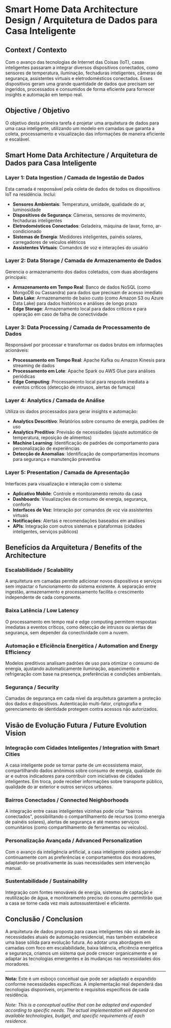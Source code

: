 # Smart Home Data Architecture Design / Arquitetura de Dados para Casa Inteligente

## Context / Contexto

Com o avanço das tecnologias de Internet das Coisas (IoT), casas inteligentes passaram a integrar diversos dispositivos conectados, como sensores de temperatura, iluminação, fechaduras inteligentes, câmeras de segurança, assistentes virtuais e eletrodomésticos conectados. Esses dispositivos geram uma grande quantidade de dados que precisam ser ingeridos, processados e consumidos de forma eficiente para fornecer insights e automação em tempo real.


## Objective / Objetivo

O objetivo desta primeira tarefa é projetar uma arquitetura de dados para uma casa inteligente, utilizando um modelo em camadas que garanta a coleta, processamento e visualização das informações de maneira eficiente e escalável.


## Smart Home Data Architecture / Arquitetura de Dados para Casa Inteligente


### Layer 1: Data Ingestion / Camada de Ingestão de Dados

Esta camada é responsável pela coleta de dados de todos os dispositivos IoT na residência. Inclui:

- **Sensores Ambientais**: Temperatura, umidade, qualidade do ar, luminosidade
- **Dispositivos de Segurança**: Câmeras, sensores de movimento, fechaduras inteligentes
- **Eletrodomésticos Conectados**: Geladeira, máquina de lavar, forno, ar-condicionado
- **Sistemas de Energia**: Medidores inteligentes, painéis solares, carregadores de veículos elétricos
- **Assistentes Virtuais**: Comandos de voz e interações do usuário


### Layer 2: Data Storage / Camada de Armazenamento de Dados

Gerencia o armazenamento dos dados coletados, com duas abordagens principais:

- **Armazenamento em Tempo Real**: Banco de dados NoSQL (como MongoDB ou Cassandra) para dados que precisam de acesso imediato
- **Data Lake**: Armazenamento de baixo custo (como Amazon S3 ou Azure Data Lake) para dados históricos e análises de longo prazo
- **Edge Storage**: Armazenamento local para dados críticos e para operação em caso de falha de conectividade


### Layer 3: Data Processing / Camada de Processamento de Dados

Responsável por processar e transformar os dados brutos em informações acionáveis:

- **Processamento em Tempo Real**: Apache Kafka ou Amazon Kinesis para streaming de dados
- **Processamento em Lote**: Apache Spark ou AWS Glue para análises periódicas
- **Edge Computing**: Processamento local para resposta imediata a eventos críticos (detecção de intrusos, alertas de fumaça)


### Layer 4: Analytics / Camada de Análise

Utiliza os dados processados para gerar insights e automação:

- **Analytics Descritivo**: Relatórios sobre consumo de energia, padrões de uso
- **Analytics Preditivo**: Previsão de necessidades (ajuste automático de temperatura, reposição de alimentos)
- **Machine Learning**: Identificação de padrões de comportamento para personalização de experiências
- **Detecção de Anomalias**: Identificação de comportamentos incomuns para segurança e manutenção preventiva


### Layer 5: Presentation / Camada de Apresentação

Interfaces para visualização e interação com o sistema:

- **Aplicativo Mobile**: Controle e monitoramento remoto da casa
- **Dashboards**: Visualizações de consumo de energia, segurança, conforto
- **Interfaces de Voz**: Interação por comandos de voz via assistentes virtuais
- **Notificações**: Alertas e recomendações baseados em análises
- **APIs**: Integração com outros sistemas e plataformas (cidades inteligentes, serviços públicos)


## Benefícios da Arquitetura / Benefits of the Architecture

### Escalabilidade / Scalability
A arquitetura em camadas permite adicionar novos dispositivos e serviços sem impactar o funcionamento do sistema existente. A separação entre ingestão, armazenamento e processamento facilita o crescimento independente de cada componente.


### Baixa Latência / Low Latency
O processamento em tempo real e edge computing permitem respostas imediatas a eventos críticos, como detecção de intrusos ou alertas de segurança, sem depender da conectividade com a nuvem.


### Automação e Eficiência Energética / Automation and Energy Efficiency
Modelos preditivos analisam padrões de uso para otimizar o consumo de energia, ajustando automaticamente iluminação, aquecimento e refrigeração com base na presença, preferências e condições ambientais.


### Segurança / Security
Camadas de segurança em cada nível da arquitetura garantem a proteção dos dados e dispositivos. Autenticação multi-fator, criptografia e gerenciamento de identidade protegem contra acessos não autorizados.


## Visão de Evolução Futura / Future Evolution Vision

### Integração com Cidades Inteligentes / Integration with Smart Cities
A casa inteligente pode se tornar parte de um ecossistema maior, compartilhando dados anônimos sobre consumo de energia, qualidade do ar e outros indicadores para contribuir com iniciativas de cidades inteligentes. Em troca, pode receber informações sobre transporte público, qualidade do ar exterior e outros serviços urbanos.


### Bairros Conectados / Connected Neighborhoods
A integração entre casas inteligentes vizinhas pode criar "bairros conectados", possibilitando o compartilhamento de recursos (como energia de painéis solares), alertas de segurança e até mesmo serviços comunitários (como compartilhamento de ferramentas ou veículos).


### Personalização Avançada / Advanced Personalization
Com o avanço da inteligência artificial, a casa inteligente poderá aprender continuamente com as preferências e comportamentos dos moradores, adaptando-se proativamente às suas necessidades sem intervenção manual.


### Sustentabilidade / Sustainability
Integração com fontes renováveis de energia, sistemas de captação e reutilização de água, e monitoramento preciso do consumo permitirão que a casa se torne cada vez mais autossustentável e eficiente.


## Conclusão / Conclusion

A arquitetura de dados proposta para casas inteligentes não só atende às necessidades atuais de automação residencial, mas também estabelece uma base sólida para evolução futura. Ao adotar uma abordagem em camadas com foco em escalabilidade, baixa latência, eficiência energética e segurança, criamos um sistema que pode crescer organicamente e se adaptar às tecnologias emergentes e às mudanças nas necessidades dos moradores.


---

**Nota:** Este é um esboço conceitual que pode ser adaptado e expandido conforme necessidades específicas. A implementação real dependerá das tecnologias disponíveis, orçamento e requisitos específicos de cada residência.

*Note: This is a conceptual outline that can be adapted and expanded according to specific needs. The actual implementation will depend on available technologies, budget, and specific requirements of each residence.*


